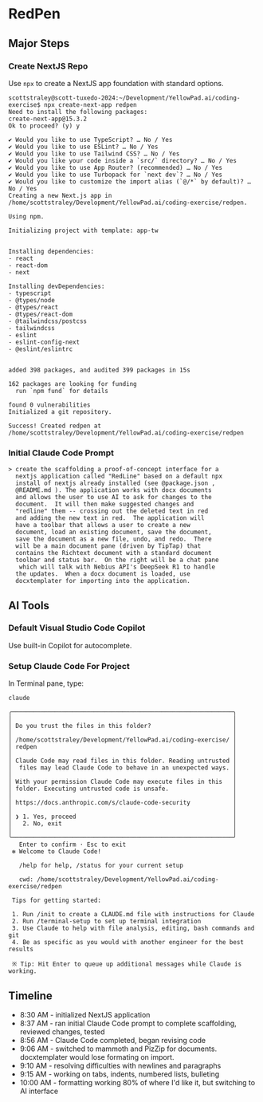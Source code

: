 # RedPen

## Major Steps

### Create NextJS Repo

Use `npx` to create a NextJS app foundation with standard options.

```
scottstraley@scott-tuxedo-2024:~/Development/YellowPad.ai/coding-exercise$ npx create-next-app redpen
Need to install the following packages:
create-next-app@15.3.2
Ok to proceed? (y) y

✔ Would you like to use TypeScript? … No / Yes
✔ Would you like to use ESLint? … No / Yes
✔ Would you like to use Tailwind CSS? … No / Yes
✔ Would you like your code inside a `src/` directory? … No / Yes
✔ Would you like to use App Router? (recommended) … No / Yes
✔ Would you like to use Turbopack for `next dev`? … No / Yes
✔ Would you like to customize the import alias (`@/*` by default)? … No / Yes
Creating a new Next.js app in /home/scottstraley/Development/YellowPad.ai/coding-exercise/redpen.

Using npm.

Initializing project with template: app-tw 


Installing dependencies:
- react
- react-dom
- next

Installing devDependencies:
- typescript
- @types/node
- @types/react
- @types/react-dom
- @tailwindcss/postcss
- tailwindcss
- eslint
- eslint-config-next
- @eslint/eslintrc


added 398 packages, and audited 399 packages in 15s

162 packages are looking for funding
  run `npm fund` for details

found 0 vulnerabilities
Initialized a git repository.

Success! Created redpen at /home/scottstraley/Development/YellowPad.ai/coding-exercise/redpen
```

### Initial Claude Code Prompt

```
> create the scaffolding a proof-of-concept interface for a 
  nextjs application called "RedLine" based on a default npx 
  install of nextjs already installed (see @package.json , 
  @README.md ). The application works with docx documents 
  and allows the user to use AI to ask for changes to the 
  document.  It will then make suggested changes and 
  "redline" them -- crossing out the deleted text in red 
  and adding the new text in red.  The application will 
  have a toolbar that allows a user to create a new 
  document, load an existing document, save the document, 
  save the document as a new file, undo, and redo.  There 
  will be a main document pane (driven by TipTap) that 
  contains the Richtext document with a standard document 
  toolbar and status bar.  On the right will be a chat pane
   which will talk with Nebius API's DeepSeek R1 to handle 
  the updates.  When a docx document is loaded, use 
  docxtemplater for importing into the application.
```

## AI Tools

### Default Visual Studio Code Copilot

Use built-in Copilot for autocomplete.

### Setup Claude Code For Project

In Terminal pane, type:

```
claude

╭──────────────────────────────────────────────────────────────╮
│                                                              │
│ Do you trust the files in this folder?                       │
│                                                              │
│ /home/scottstraley/Development/YellowPad.ai/coding-exercise/ │
│ redpen                                                       │
│                                                              │
│ Claude Code may read files in this folder. Reading untrusted │
│  files may lead Claude Code to behave in an unexpected ways. │
│                                                              │
│ With your permission Claude Code may execute files in this   │
│ folder. Executing untrusted code is unsafe.                  │
│                                                              │
│ https://docs.anthropic.com/s/claude-code-security            │
│                                                              │
│ ❯ 1. Yes, proceed                                            │
│   2. No, exit                                                │
│                                                              │
╰──────────────────────────────────────────────────────────────╯
   Enter to confirm · Esc to exit
 ✻ Welcome to Claude Code!

   /help for help, /status for your current setup

   cwd: /home/scottstraley/Development/YellowPad.ai/coding-exercise/redpen

 Tips for getting started:

 1. Run /init to create a CLAUDE.md file with instructions for Claude
 2. Run /terminal-setup to set up terminal integration
 3. Use Claude to help with file analysis, editing, bash commands and git
 4. Be as specific as you would with another engineer for the best results

 ※ Tip: Hit Enter to queue up additional messages while Claude is working.
```

## Timeline

- 8:30 AM - initialized NextJS application
- 8:37 AM - ran initial Claude Code prompt to complete scaffolding, reviewed changes, tested
- 8:56 AM - Claude Code completed, began revising code
- 9:06 AM - switched to mammoth and PizZip for documents. docxtemplater would lose formating on import.
- 9:10 AM - resolving difficulties with newlines and paragraphs
- 9:15 AM - working on tabs, indents, numbered lists, bulleting
- 10:00 AM - formatting working 80% of where I'd like it, but switching to AI interface

